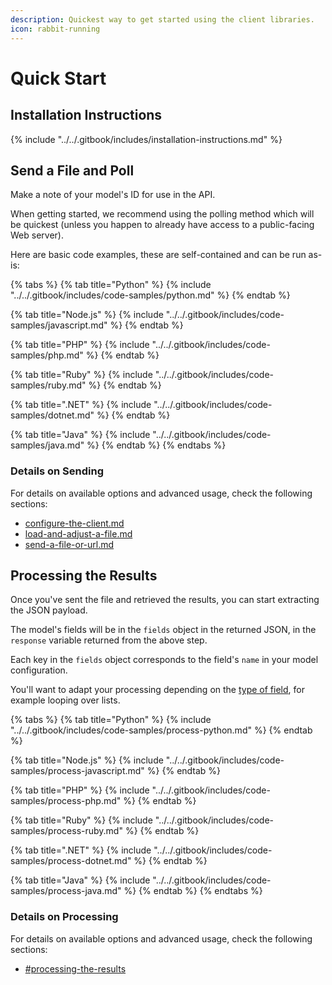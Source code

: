 ```yaml
---
description: Quickest way to get started using the client libraries.
icon: rabbit-running
---
```


# Quick Start

## Installation Instructions

{% include "../../.gitbook/includes/installation-instructions.md" %}

## Send a File and Poll

Make a note of your model's ID for use in the API.

When getting started, we recommend using the polling method which will be quickest (unless you happen to already have access to a public-facing Web server).

Here are basic code examples, these are self-contained and can be run as-is:

{% tabs %}
{% tab title="Python" %}
{% include "../../.gitbook/includes/code-samples/python.md" %}
{% endtab %}

{% tab title="Node.js" %}
{% include "../../.gitbook/includes/code-samples/javascript.md" %}
{% endtab %}

{% tab title="PHP" %}
{% include "../../.gitbook/includes/code-samples/php.md" %}
{% endtab %}

{% tab title="Ruby" %}
{% include "../../.gitbook/includes/code-samples/ruby.md" %}
{% endtab %}

{% tab title=".NET" %}
{% include "../../.gitbook/includes/code-samples/dotnet.md" %}
{% endtab %}

{% tab title="Java" %}
{% include "../../.gitbook/includes/code-samples/java.md" %}
{% endtab %}
{% endtabs %}

### Details on Sending

For details on available options and advanced usage, check the following sections:

* [configure-the-client.md](configure-the-client.md "mention")
* [load-and-adjust-a-file.md](load-and-adjust-a-file.md "mention")
* [send-a-file-or-url.md](send-a-file-or-url.md "mention")

## Processing the Results

Once you've sent the file and retrieved the results, you can start extracting the JSON payload.

The model's fields will be in the `fields` object in the returned JSON, in the `response` variable returned from the above step.

Each key in the `fields` object corresponds to the field's `name` in your model configuration.

You'll want to adapt your processing depending on the [type of field](../../models/data-schema.md#field-types), for example looping over lists.

{% tabs %}
{% tab title="Python" %}
{% include "../../.gitbook/includes/code-samples/process-python.md" %}
{% endtab %}

{% tab title="Node.js" %}
{% include "../../.gitbook/includes/code-samples/process-javascript.md" %}
{% endtab %}

{% tab title="PHP" %}
{% include "../../.gitbook/includes/code-samples/process-php.md" %}
{% endtab %}

{% tab title="Ruby" %}
{% include "../../.gitbook/includes/code-samples/process-ruby.md" %}
{% endtab %}

{% tab title=".NET" %}
{% include "../../.gitbook/includes/code-samples/process-dotnet.md" %}
{% endtab %}

{% tab title="Java" %}
{% include "../../.gitbook/includes/code-samples/process-java.md" %}
{% endtab %}
{% endtabs %}

### Details on Processing

For details on available options and advanced usage, check the following sections:

* [#processing-the-results](quick-start.md#processing-the-results "mention")
